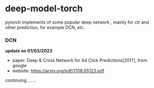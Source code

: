 # deep-model-torch
pytorch implements of some popular deep network , mainly for  ctr and other prediction, for example DCN, etc.

### DCN
**update on 01/03/2023**

- paper: Deep & Cross Network for Ad Click Predictions[2017], from google
- website: https://arxiv.org/pdf/1708.05123.pdf

continuing ... ...
